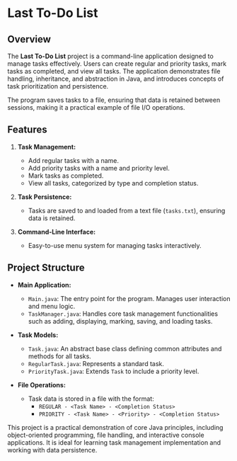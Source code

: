 # Last To-Do List

## Overview

The **Last To-Do List** project is a command-line application designed to manage tasks effectively. Users can create regular and priority tasks, mark tasks as completed, and view all tasks. The application demonstrates file handling, inheritance, and abstraction in Java, and introduces concepts of task prioritization and persistence.

The program saves tasks to a file, ensuring that data is retained between sessions, making it a practical example of file I/O operations.

## Features

1. **Task Management:**
    - Add regular tasks with a name.
    - Add priority tasks with a name and priority level.
    - Mark tasks as completed.
    - View all tasks, categorized by type and completion status.

2. **Task Persistence:**
    - Tasks are saved to and loaded from a text file (`tasks.txt`), ensuring data is retained.

3. **Command-Line Interface:**
    - Easy-to-use menu system for managing tasks interactively.

## Project Structure

- **Main Application:**
    - `Main.java`: The entry point for the program. Manages user interaction and menu logic.
    - `TaskManager.java`: Handles core task management functionalities such as adding, displaying, marking, saving, and loading tasks.

- **Task Models:**
    - `Task.java`: An abstract base class defining common attributes and methods for all tasks.
    - `RegularTask.java`: Represents a standard task.
    - `PriorityTask.java`: Extends `Task` to include a priority level.

- **File Operations:**
    - Task data is stored in a file with the format:
        - `REGULAR - <Task Name> - <Completion Status>`
        - `PRIORITY - <Task Name> - <Priority> - <Completion Status>`

This project is a practical demonstration of core Java principles, including object-oriented programming, file handling, and interactive console applications. It is ideal for learning task management implementation and working with data persistence.
